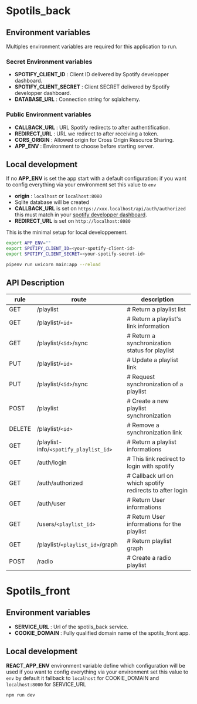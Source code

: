 # Spotils_back
## Environment variables
Multiples environment variables are required for this application to run.
### Secret Environment variables
- **SPOTIFY_CLIENT_ID** : Client ID delivered by Spotify developper dashboard.
- **SPOTIFY_CLIENT_SECRET** : Client SECRET delivered by Spotify developper dashboard.
- **DATABASE_URL** : Connection string for sqlalchemy.

### Public Environment variables
- **CALLBACK_URL** : URL Spotify redirects to after authentification.
- **REDIRECT_URL** : URL we redirect to after receiving a token.
- **CORS_ORIGIN** : Allowed origin for Cross Origin Resource Sharing.
- **APP_ENV** : Environment to choose before starting server.

## Local development
If no **APP_ENV** is set the app start with a default configuration:
if you want to config everything via your environment set this value to `env`
- **origin** : `localhost` or `localhost:8080`
- Sqlite database will be created
- **CALLBACK_URL** is set on `https://xxx.localhost/api/auth/authorized` this must match in your [spotify developper dashboard](https://developer.spotify.com/dashboard/login).
- **REDIRECT_URL** is set on `http://localhost:8080`

This is the minimal setup for local developpement.
```sh
export APP_ENV=""
export SPOTIFY_CLIENT_ID=<your-spotify-client-id>
export SPOTIFY_CLIENT_SECRET=<your-spotify-secret-id>

pipenv run uvicorn main:app --reload
```

## API Description
| rule  |      route            |   description                             |
--------|-----------------------|-------------------------------------------| 
|GET    | /playlist             | # Return a playlist list                  |
|GET    | /playlist/`<id>`      | # Return a playlist's link information    |
|GET    | /playlist/`<id>`/sync | # Return a synchronization status for playlist|
|PUT    | /playlist/`<id>`      | # Update a playlist link                  |
|PUT    | /playlist/`<id>`/sync | # Request synchronization of a playlist   |
|POST   | /playlist             | # Create a new playlist synchronization   |
|DELETE | /playlist/`<id>`      | # Remove a synchronization link           |
|GET    | /playlist-info/`<spotify_playlist_id>` | # Return a playlist informations|
|GET    | /auth/login           | # This link redirect to login with spotify|
|GET    | /auth/authorized      | # Callback url on which spotify redirects to after login|
|GET    | /auth/user            | # Return User informations                |
|GET    | /users/`<playlist_id>`| # Return User informations for the playlist|
|GET    | /playlist/`<playlist_id>`/graph| # Return playlist graph|
|POST    | /radio| # Create a radio playlist|


# Spotils_front
## Environment variables
- **SERVICE_URL** : Url of the spotils_back service.
- **COOKIE_DOMAIN** : Fully qualified domain name of the spotils_front app.

## Local development
**REACT_APP_ENV** environment variable define which configuration will be used
if you want to config everything via your environment set this value to `env`
by default it fallback to `localhost` for COOKIE_DOMAIN and `localhost:8000` for SERVICE_URL
```sh
npm run dev
```
